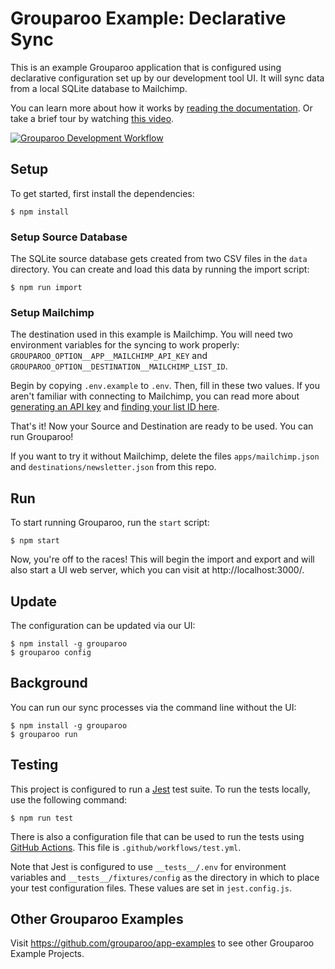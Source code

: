 # Grouparoo Example: Declarative Sync

This is an example Grouparoo application that is configured using declarative configuration set up by our development tool UI. It will sync data from a local SQLite database to Mailchimp.

You can learn more about how it works by [reading the documentation](https://www.grouparoo.com/docs/config). Or take a brief tour by watching [this video](https://www.youtube.com/watch?v=FCtZknaX1WA).

[![Grouparoo Development Workflow](https://img.youtube.com/vi/FCtZknaX1WA/0.jpg)](https://www.youtube.com/watch?v=FCtZknaX1WA)

## Setup

To get started, first install the dependencies:

    $ npm install

### Setup Source Database

The SQLite source database gets created from two CSV files in the `data` directory. You can create and load this data by running the import script:

    $ npm run import

### Setup Mailchimp

The destination used in this example is Mailchimp. You will need two environment variables for the syncing to work properly: `GROUPAROO_OPTION__APP__MAILCHIMP_API_KEY` and `GROUPAROO_OPTION__DESTINATION__MAILCHIMP_LIST_ID`.

Begin by copying `.env.example` to `.env`. Then, fill in these two values. If you aren't familiar with connecting to Mailchimp, you can read more about [generating an API key](https://mailchimp.com/help/about-api-keys/) and [finding your list ID here](https://mailchimp.com/help/find-audience-id/).

That's it! Now your Source and Destination are ready to be used. You can run Grouparoo!

If you want to try it without Mailchimp, delete the files `apps/mailchimp.json` and `destinations/newsletter.json` from this repo.

## Run

To start running Grouparoo, run the `start` script:

    $ npm start

Now, you're off to the races! This will begin the import and export and will also start a UI web server, which you can visit at http://localhost:3000/.

## Update

The configuration can be updated via our UI:

    $ npm install -g grouparoo
    $ grouparoo config

## Background

You can run our sync processes via the command line without the UI:

    $ npm install -g grouparoo
    $ grouparoo run

## Testing

This project is configured to run a [Jest](https://jestjs.io/) test suite. To run the tests locally, use the following command:

    $ npm run test

There is also a configuration file that can be used to run the tests using [GitHub Actions](https://github.com/features/actions). This file is `.github/workflows/test.yml`.

Note that Jest is configured to use `__tests__/.env` for environment variables and `__tests__/fixtures/config` as the directory in which to place your test configuration files. These values are set in `jest.config.js`.

## Other Grouparoo Examples

Visit https://github.com/grouparoo/app-examples to see other Grouparoo Example Projects.
